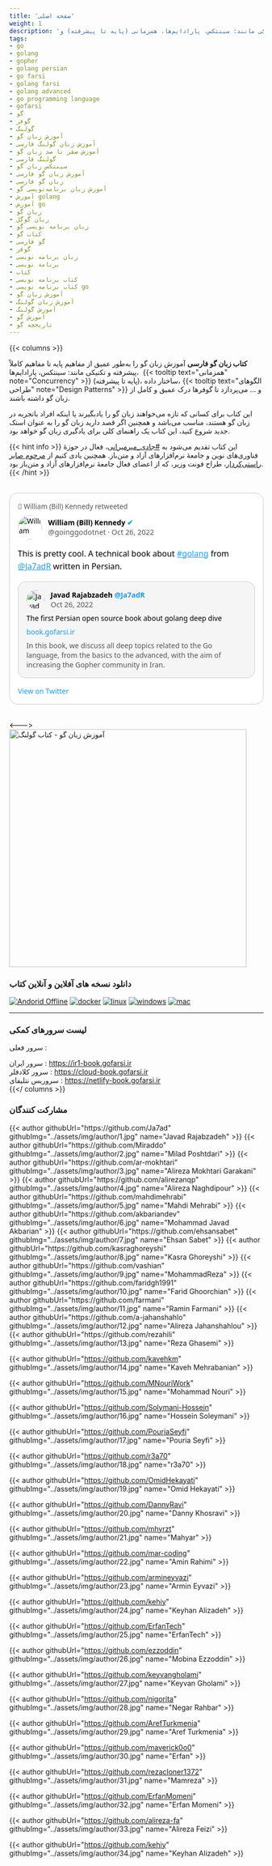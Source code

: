 ```yaml
---
title: 'صفحه اصلی'
weight: 1
description: 'کتاب زبان فارسی آموزش زبان گو را به‌طور عمیق از مفاهیم پایه تا مفاهیم کاملاً پیشرفته و تکنیکی مانند: سینتکس، پارادایم‌ها، همزمانی (پایه تا پیشرفته) و...'
tags:
- go
- golang
- gopher
- golang persian
- go farsi
- golang farsi
- golang advanced
- go programming language
- gofarsi
- گو
- گوفر
- گولنگ
- آموزش زبان گو
- آموزش زبان گولنگ فارسی
- آموزش صفر تا صد زبان گو
- گولنگ فارسی
- سینتکس زبان گو
- آموزش زبان گو فارسی
- زبان گو فارسی
- آموزش زبان برنامه‌نویسی گو
- آموزش golang
- آموزش go
- زبان گو
- زبان گوگل
- زبان برنامه نویسی گو
- کتاب گو
- گو فارسی
- گوفر
- زبان برنامه نویسی
- برنامه نویسی
- کتاب
- کتاب برنامه نویسی
- کتاب برنامه نویسی go
- آموزش زبان گو
- آموزش زبان گولنگ
- آموزش گولنگ
- آموزش گو
- تاریخچه گو
---
```


<style>
:root {
  --bg: #ffffff;
  --fg: #000000;
  --muted: #555555;
  --border: #cccccc;
  --quote-bg: #f5f5f5;
}
[data-theme="dark"] {
  --bg: #2b2f33ff;
  --fg: #e7e9ea;
  --muted: #71767b;
  --border: #2f3336;
  --quote-bg: #16181c;
}
</style>

{{< columns >}}

**کتاب زبان گو فارسی** آموزش زبان گو را به‌طور عمیق از مفاهیم پایه تا مفاهیم کاملاً پیشرفته و تکنیکی مانند: سینتکس، پارادایم‌ها،  {{< tooltip text="همزمانی" note="Concurrency" >}} (پایه تا پیشرفته)، ساختار داده، {{< tooltip text="الگوهای طراحی" note="Design Patterns" >}} و ... می‌پردازد تا گوفرها درک عمیق و کامل از زبان گو داشته باشند.

این کتاب برای کسانی که تازه می‌خواهند زبان گو را یادبگیرند یا اینکه افراد باتجربه در زبان گو هستند، مناسب می‌باشد و همچنین اگر قصد دارید زبان گو را به عنوان استک جدید شروع کنید، این کتاب یک راهنمای کلی برای یادگیری زبان گو خواهد بود.

{{< hint info >}}
این کتاب تقدیم می‌شود به [#جادی_میرمیرانی](https://jadi.net/)، فعال در حوزهٔ فناوری‌های نوین و جامعهٔ نرم‌افزارهای آزاد و متن‌باز. همچنین یادی کنیم از [مرحوم صابر راستی‌کردار](https://rastikerdar.github.io/vazirmatn/fa)، طراح فونت وزیر، که از اعضای فعال جامعهٔ نرم‌افزارهای آزاد و متن‌باز بود.
{{< /hint >}}

<div style="
  border: 1px solid var(--border, #ccc);
  border-radius: 16px;
  padding: 1rem;
  max-width: 600px;
  margin: 2rem auto;
  background-color: var(--bg, #fff);
  color: var(--fg, #000);
  font-family: system-ui, sans-serif;
  direction: ltr;
">

  <!-- Retweet Notice -->
  <div style="color: var(--muted, #555); font-size: 0.85rem; margin-bottom: 0.5rem;">
    🔁 William (Bill) Kennedy retweeted
  </div>

  <!-- Main tweet header -->
  <div style="display: flex; align-items: center; gap: 0.75rem;">
    <img src="https://unavatar.io/twitter/goinggodotnet" alt="William Kennedy" style="width: 48px; height: 48px; border-radius: 50%;" />
    <div>
      <div style="font-weight: 600;">William (Bill) Kennedy <span style="color:#1d9bf0;">✔</span></div>
      <div style="color: var(--muted, #555); font-size: 0.9rem;">@goinggodotnet · Oct 26, 2022</div>
    </div>
  </div>

  <!-- Tweet content -->
  <div style="margin-top: 1rem; line-height: 1.6; font-size: 1rem;">
    This is pretty cool. A technical book about
    <a href="https://twitter.com/hashtag/golang" target="_blank" style="color:#1d9bf0;">#golang</a>
    from
    <a href="https://twitter.com/Ja7adR" target="_blank" style="color:#1d9bf0;">@Ja7adR</a>
    written in Persian.
  </div>

  <!-- Quoted tweet -->
  <div style="
    border: 1px solid var(--border, #ccc);
    border-radius: 16px;
    padding: 1rem;
    margin-top: 1rem;
    background-color: var(--quote-bg, #f5f5f5);
  ">
    <div style="display: flex; align-items: center; gap: 0.75rem;">
      <img src="https://unavatar.io/twitter/Ja7adR" alt="Javad Rajabzadeh" style="width: 36px; height: 36px; border-radius: 50%;" />
      <div>
        <div style="font-weight: 600;">Javad Rajabzadeh <span style="color:#1d9bf0;">@Ja7adR</span></div>
        <div style="color: var(--muted, #777); font-size: 0.9rem;">Oct 26, 2022</div>
      </div>
    </div>
    <div style="margin-top: 0.5rem;">
      The first Persian open source book about golang deep dive
    </div>
    <div style="margin-top: 0.5rem; color:#1d9bf0;">
      book.gofarsi.ir
    </div>
    <div style="margin-top: 0.5rem; color: var(--muted, #777);">
      In this book, we discuss all deep topics related to the Go language, from the basics to the advanced, with the aim of increasing the Gopher community in Iran.
    </div>
  </div>

  <div style="margin-top: 1rem;">
    <a href="https://twitter.com/goinggodotnet/status/1585243481685233664" target="_blank" style="color: #1d9bf0; text-decoration: none;">View on Twitter</a>
  </div>
</div>


<--->
<img src="/assets/img/start-go.svg" alt="آموزش زبان گو - کتاب گولنگ" style="width: 470px;" />


### <span class="fas fa-sharp fa-solid fa-rocket"></span> دانلود نسخه های آفلاین و آنلاین کتاب


[![Andorid Offline](assets/img/dl/dl.png)](https://github.com/GoFarsi/book/releases) [![docker](assets/img/dl/docker.png)](https://github.com/GoFarsi/book/pkgs/container/book) [![linux](assets/img/dl/linux.png)](https://github.com/GoFarsi/book/releases) [![windows](assets/img/dl/windows.png)](https://github.com/GoFarsi/book/releases) [![mac](assets/img/dl/mac.png)](https://github.com/GoFarsi/book/releases)

-------

### <span class="fas fa-sharp fa-solid fa-globe"></span> لیست سرورهای کمکی

<span class="fas a-sharp fa-solid fa-server"></span> سرور فعلی : <span id="currentsv"></span>

<span class="fas fa-sharp fa-solid fa-circle-nodes"></span>  سرور ایران :  https://ir1-book.gofarsi.ir
<br>
<span class="fas a-sharp fa-solid fa-server"></span>  سرور کلادفلر :  https://cloud-book.gofarsi.ir
<br>
<span class="fas a-sharp fa-solid fa-server"></span>  سروریس نتلیفای :  https://netlify-book.gofarsi.ir
<br>
{{</ columns >}}

### <span class="fas fa-sharp fa-solid fa-people-group"></span> مشارکت کنندگان
<p>
{{< author githubUrl="https://github.com/Ja7ad" githubImg="../assets/img/author/1.jpg" name="Javad Rajabzadeh" >}}
{{< author githubUrl="https://github.com/Miraddo" githubImg="../assets/img/author/2.jpg" name="Milad Poshtdari" >}}
{{< author githubUrl="https://github.com/ar-mokhtari" githubImg="../assets/img/author/3.jpg" name="Alireza Mokhtari Garakani" >}}
{{< author githubUrl="https://github.com/alirezanqp" githubImg="../assets/img/author/4.jpg" name="Alireza Naghdipour" >}}
{{< author githubUrl="https://github.com/mahdimehrabi" githubImg="../assets/img/author/5.jpg" name="Mahdi Mehrabi" >}}
{{< author githubUrl="https://github.com/akbariandev" githubImg="../assets/img/author/6.jpg" name="Mohammad Javad Akbarian" >}}
{{< author githubUrl="https://github.com/ehsansabet" githubImg="../assets/img/author/7.jpg" name="Ehsan Sabet" >}}
{{< author githubUrl="https://github.com/kasraghoreyshi" githubImg="../assets/img/author/8.jpg" name="Kasra Ghoreyshi" >}}
{{< author githubUrl="https://github.com/vashian" githubImg="../assets/img/author/9.jpg" name="MohammadReza" >}}
{{< author githubUrl="https://github.com/faridgh1991" githubImg="../assets/img/author/10.jpg" name="Farid Ghoorchian" >}}
{{< author githubUrl="https://github.com/farmani" githubImg="../assets/img/author/11.jpg" name="Ramin Farmani" >}}
{{< author githubUrl="https://github.com/a-jahanshahlo" githubImg="../assets/img/author/12.jpg" name="Alireza Jahanshahlou" >}}
{{< author githubUrl="https://github.com/rezahili" githubImg="../assets/img/author/13.jpg" name="Reza Ghasemi" >}}

{{< author githubUrl="https://github.com/kavehkm" githubImg="../assets/img/author/14.jpg" name="Kaveh Mehrabanian" >}}

{{< author githubUrl="https://github.com/MNouriWork" githubImg="../assets/img/author/15.jpg" name="Mohammad Nouri" >}}

{{< author githubUrl="https://github.com/Solymani-Hossein" githubImg="../assets/img/author/16.jpg" name="Hossein Soleymani" >}}

{{< author githubUrl="https://github.com/PouriaSeyfi" githubImg="../assets/img/author/17.jpg" name="Pouria Seyfi" >}}

{{< author githubUrl="https://github.com/r3a70" githubImg="../assets/img/author/18.jpg" name="r3a70" >}}

{{< author githubUrl="https://github.com/OmidHekayati" githubImg="../assets/img/author/19.jpg" name="Omid Hekayati" >}}

{{< author githubUrl="https://github.com/DannyRavi" githubImg="../assets/img/author/20.jpg" name="Danny Khosravi" >}}

{{< author githubUrl="https://github.com/mhyrzt" githubImg="../assets/img/author/21.jpg" name="Mahyar" >}}

{{< author githubUrl="https://github.com/mar-coding" githubImg="../assets/img/author/22.jpg" name="Amin Rahimi" >}}

{{< author githubUrl="https://github.com/armineyvazi" githubImg="../assets/img/author/23.jpg" name="Armin Eyvazi" >}}

{{< author githubUrl="https://github.com/kehiy" githubImg="../assets/img/author/24.jpg" name="Keyhan Alizadeh" >}}

{{< author githubUrl="https://github.com/ErfanTech" githubImg="../assets/img/author/25.jpg" name="ErfanTech" >}}

{{< author githubUrl="https://github.com/ezzoddin" githubImg="../assets/img/author/26.jpg" name="Mobina Ezzoddin" >}}

{{< author githubUrl="https://github.com/keyvangholami" githubImg="../assets/img/author/27.jpg" name="Keyvan Gholami" >}}

{{< author githubUrl="https://github.com/nigorita" githubImg="../assets/img/author/28.jpg" name="Negar Rahbar" >}}

{{< author githubUrl="https://github.com/ArefTurkmenia" githubImg="../assets/img/author/29.jpg" name="Aref Turkmenia" >}}

{{< author githubUrl="https://github.com/maverick0o0" githubImg="../assets/img/author/30.jpg" name="Erfan" >}}

{{< author githubUrl="https://github.com/rezacloner1372" githubImg="../assets/img/author/31.jpg" name="Mamreza" >}}

{{< author githubUrl="https://github.com/ErfanMomeni" githubImg="../assets/img/author/32.jpg" name="Erfan Momeni" >}}

{{< author githubUrl="https://github.com/alireza-fa" githubImg="../assets/img/author/33.jpg" name="Alireza Feizi" >}}

{{< author githubUrl="https://github.com/kehiy" githubImg="../assets/img/author/34.jpg" name="Keyhan Alizadeh" >}}

</p>
